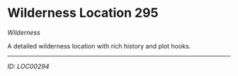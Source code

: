 # Wilderness Location 295

*Wilderness*

A detailed wilderness location with rich history and plot hooks.

---
*ID: LOC00294*